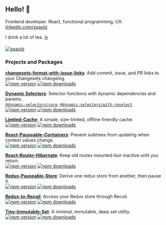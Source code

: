 ## Hello! 👋

Frontend developer. React, functional programming, UX.
[linkedin.com/spautz](https://www.linkedin.com/in/spautz/)

I drink a lot of tea. [☕](./PROJECT-STATUS.md)

<a href="https://coderstats.net/github/#spautz"><img src="https://github-readme-stats.vercel.app/api?username=spautz&show_icons=true&count_private=true" alt="spautz" /></a>

### Projects and Packages

**[changesets-format-with-issue-links](https://github.com/spautz/changesets-changelog-format/tree/main/packages/changesets-format-with-issue-links)**:
Add commit, issue, and PR links to your Changesets changelog.
<br>
[![npm version](https://img.shields.io/npm/v/changesets-format-with-issue-links.svg)](https://www.npmjs.com/package/changesets-format-with-issue-links)
[![npm downloads](https://img.shields.io/npm/dm/changesets-format-with-issue-links.svg)](https://www.npmjs.com/package/changesets-format-with-issue-links)

**[Dynamic Selectors](https://github.com/spautz/dynamic-selectors)**:
Selector functions with dynamic dependencies and params.
<br>
[`@dynamic-selectors/core`](https://github.com/spautz/dynamic-selectors/tree/main/packages/core), [`@dynamic-selectors/with-reselect`](https://github.com/spautz/dynamic-selectors/tree/main/packages/with-reselect)
<br>
[![npm version](https://img.shields.io/npm/v/@dynamic-selectors/core.svg)](https://www.npmjs.com/package/@dynamic-selectors/core)
[![npm downloads](https://img.shields.io/npm/dm/@dynamic-selectors/core.svg)](https://www.npmjs.com/package/@dynamic-selectors/core)

**[Limited-Cache](https://github.com/spautz/limited-cache)**:
A simple, size-limited, offline-friendly cache.
<br>
[![npm version](https://img.shields.io/npm/v/limited-cache.svg)](https://www.npmjs.com/package/limited-cache)
[![npm downloads](https://img.shields.io/npm/dm/limited-cache.svg)](https://www.npmjs.com/package/limited-cache)

**[React-Pauseable-Containers](https://github.com/spautz/react-hibernate/tree/main/packages/react-pauseable-containers)**:
Prevent subtrees from updating when context values change.
<br>
[![npm version](https://img.shields.io/npm/v/react-pauseable-containers.svg)](https://www.npmjs.com/package/react-pauseable-containers)
[![npm downloads](https://img.shields.io/npm/dm/react-pauseable-containers.svg)](https://www.npmjs.com/package/react-pauseable-containers)

**[React-Router-Hibernate](https://github.com/spautz/react-hibernate/tree/main/packages/react-router-hibernate)**:
Keep old routes mounted-but-inactive until you return.
<br>
[![npm version](https://img.shields.io/npm/v/react-router-hibernate.svg)](https://www.npmjs.com/package/react-router-hibernate)
[![npm downloads](https://img.shields.io/npm/dm/react-router-hibernate.svg)](https://www.npmjs.com/package/react-router-hibernate)

**[Redux-Pauseable-Store](https://github.com/spautz/react-hibernate/tree/main/packages/redux-pauseable-store)**:
Derive one redux store from another, then pause it.
<br>
[![npm version](https://img.shields.io/npm/v/redux-pauseable-store.svg)](https://www.npmjs.com/package/redux-pauseable-store)
[![npm downloads](https://img.shields.io/npm/dm/redux-pauseable-store.svg)](https://www.npmjs.com/package/redux-pauseable-store)

**[Redux-to-Recoil](https://github.com/spautz/redux-to-recoil)**:
Access your Redux store through Recoil.
<br>
[![npm version](https://img.shields.io/npm/v/redux-to-recoil.svg)](https://www.npmjs.com/package/redux-to-recoil)
[![npm downloads](https://img.shields.io/npm/dm/redux-to-recoil.svg)](https://www.npmjs.com/package/redux-to-recoil)

**[Tiny-Immutable-Set](https://github.com/spautz/tiny-immutable-set)**:
A minimal, immutable, deep set utility.
<br>
[![npm version](https://img.shields.io/npm/v/tiny-immutable-set.svg)](https://www.npmjs.com/package/tiny-immutable-set)
[![npm downloads](https://img.shields.io/npm/dm/tiny-immutable-set.svg)](https://www.npmjs.com/package/tiny-immutable-set)
